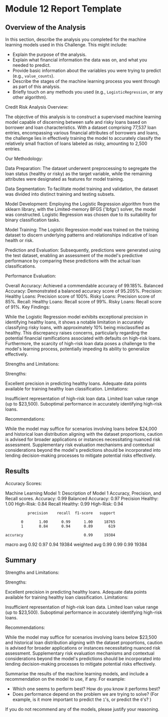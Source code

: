 # Module 12 Report Template

## Overview of the Analysis

In this section, describe the analysis you completed for the machine learning models used in this Challenge. This might include:

* Explain the purpose of the analysis.
* Explain what financial information the data was on, and what you needed to predict.
* Provide basic information about the variables you were trying to predict (e.g., `value_counts`).
* Describe the stages of the machine learning process you went through as part of this analysis.
* Briefly touch on any methods you used (e.g., `LogisticRegression`, or any other algorithm).



Credit Risk Analysis Overview:

The objective of this analysis is to construct a supervised machine learning model capable of discerning between safe and risky loans based on borrower and loan characteristics. With a dataset comprising 77,537 loan entries, encompassing various financial attributes of borrowers and loans, the challenge lies in effectively training the model to accurately classify the relatively small fraction of loans labeled as risky, amounting to 2,500 entries.

Our Methodology:

Data Preparation: The dataset underwent preprocessing to segregate the loan status (healthy or risky) as the target variable, while the remaining attributes were designated as features for model training.

Data Segmentation: To facilitate model training and validation, the dataset was divided into distinct training and testing subsets.

Model Development: Employing the Logistic Regression algorithm from the sklearn library, with the Limited-memory BFGS ('lbfgs') solver, the model was constructed. Logistic Regression was chosen due to its suitability for binary classification tasks.

Model Training: The Logistic Regression model was trained on the training dataset to discern underlying patterns and relationships indicative of loan health or risk.

Prediction and Evaluation: Subsequently, predictions were generated using the test dataset, enabling an assessment of the model's predictive performance by comparing these predictions with the actual loan classifications.

Performance Evaluation:

Overall Accuracy: Achieved a commendable accuracy of 99.185%.
Balanced Accuracy: Demonstrated a balanced accuracy score of 95.205%.
Precision:
Healthy Loans: Precision score of 100%.
Risky Loans: Precision score of 85%.
Recall:
Healthy Loans: Recall score of 99%.
Risky Loans: Recall score of 91%.
Key Findings:

While the Logistic Regression model exhibits exceptional precision in identifying healthy loans, it shows a notable limitation in accurately classifying risky loans, with approximately 10% being misclassified as healthy. This discrepancy raises concerns, particularly regarding the potential financial ramifications associated with defaults on high-risk loans. Furthermore, the scarcity of high-risk loan data poses a challenge to the model's learning process, potentially impeding its ability to generalize effectively.

Strengths and Limitations:

Strengths:

Excellent precision in predicting healthy loans.
Adequate data points available for training healthy loan classification.
Limitations:

Insufficient representation of high-risk loan data.
Limited loan value range (up to $23,500).
Suboptimal performance in accurately identifying high-risk loans.

Recommendations:

While the model may suffice for scenarios involving loans below $24,000 and historical loan distribution aligning with the dataset proportions, caution is advised for broader applications or instances necessitating nuanced risk assessment. Supplementary risk evaluation mechanisms and contextual considerations beyond the model's predictions should be incorporated into lending decision-making processes to mitigate potential risks effectively.
## Results

Accuracy Scores:

Machine Learning Model 1:
Description of Model 1 Accuracy, Precision, and Recall scores.
    Accuracy: 0.99
    Balanced Accuracy: 0.97
Precision
    Healthy:           1.00
    High-Risk:         0.84
Recall
    Healthy:           0.99
    High-Risk:         0.94
    
              precision    recall  f1-score   support

           0       1.00      0.99      1.00     18765
           1       0.84      0.94      0.89       619

    accuracy                           0.99     19384
   macro avg       0.92      0.97      0.94     19384
weighted avg       0.99      0.99      0.99     19384




## Summary
Strengths and Limitations:

Strengths:

Excellent precision in predicting healthy loans.
Adequate data points available for training healthy loan classification.
Limitations:

Insufficient representation of high-risk loan data.
Limited loan value range (up to $23,500).
Suboptimal performance in accurately identifying high-risk loans.

Recommendations:

While the model may suffice for scenarios involving loans below $23,500 and historical loan distribution aligning with the dataset proportions, caution is advised for broader applications or instances necessitating nuanced risk assessment. Supplementary risk evaluation mechanisms and contextual considerations beyond the model's predictions should be incorporated into lending decision-making processes to mitigate potential risks effectively.

Summarise the results of the machine learning models, and include a recommendation on the model to use, if any. For example:

* Which one seems to perform best? How do you know it performs best?
* Does performance depend on the problem we are trying to solve? (For example, is it more important to predict the `1`'s, or predict the `0`'s? )

If you do not recommend any of the models, please justify your reasoning.
